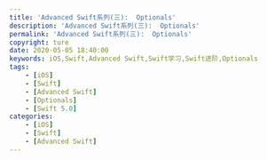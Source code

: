 ```yaml
---
title: 'Advanced Swift系列(三):  Optionals'
description: 'Advanced Swift系列(三):  Optionals'
permalink: 'Advanced Swift系列(三):  Optionals'
copyright: ture
date: 2020-05-05 18:40:00
keywords: iOS,Swift,Advanced Swift,Swift学习,Swift进阶,Optionals
tags:
    - [iOS]
    - [Swift]
    - [Advanced Swift]
    - [Optionals]
    - [Swift 5.0]
categories:
    - [iOS]
    - [Swift]
    - [Advanced Swift]
---
```

